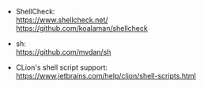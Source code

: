 * ShellCheck:<br>
  https://www.shellcheck.net/<br>
  https://github.com/koalaman/shellcheck
  
* sh:<br>
  https://github.com/mvdan/sh
  
* CLion's shell script support:<br>
  https://www.jetbrains.com/help/clion/shell-scripts.html<br>
  